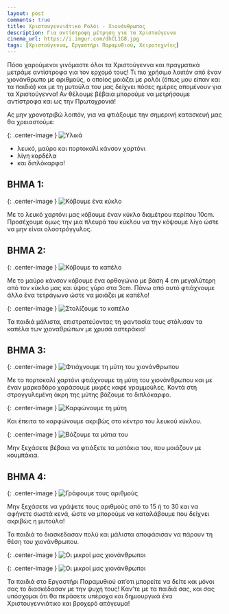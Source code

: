 ```yaml
---
layout: post
comments: true
title: Χριστουγεννιάτικο Ρολόι - Χιονάνθρωπος
description: Για αντίστροφη μέτρηση για τα Χριστούγεννα
cinema_url: https://i.imgur.com/dhCL1G8.jpg
tags: [Χριστούγεννα, Εργαστήρι Παραμυθιού, Χειροτεχνίες]
---
```


Πόσο χαρούμενοι γινόμαστε όλοι τα Χριστούγεννα και πραγματικά μετράμε αντίστροφα για τον ερχομό τους! Τι πιο χρήσιμο λοιπόν από έναν χιονάνθρωπο με αριθμούς, ο οποίος μοιάζει με ρολόι (όπως μου είπαν και τα παιδιά) και με τη μυτούλα του μας δείχνει πόσες ημέρες απομένουν για τα Χριστούγεννα! Αν θέλουμε βέβαια μπορούμε να μετρήσουμε αντίστροφα και ως την Πρωτοχρονιά!

Ας μην χρονοτριβώ λοιπόν, για να φτιάξουμε την σημερινή κατασκευή μας θα χρειαστούμε:

{: .center-image } 
![Υλικά](https://i.imgur.com/y11vZG6.jpg)

* λευκό, μαύρο και πορτοκαλί κάνσον χαρτόνι
* λίγη κορδέλα
* και διπλόκαρφα!

## ΒΗΜΑ 1:

{: .center-image } 
![Κόβουμε ένα κύκλο](https://i.imgur.com/ws8qq2o.jpg)

Με το λευκό χαρτόνι μας κόβουμε έναν κύκλο διαμέτρου περίπου 10cm. Προσέχουμε όμως την μια πλευρά του κύκλου να την κόψουμε λίγο ώστε να μην είναι ολοστρόγγυλος.

## ΒΗΜΑ 2:

{: .center-image } 
![Κόβουμε το καπέλο](https://i.imgur.com/M7pb9qf.jpg)

Με το μαύρο κάνσον κόβουμε ένα ορθογώνιο με βάση 4 cm  μεγαλύτερη από τον κύκλο μας και ύψος γύρο στα 3cm. Πάνω από αυτό φτιάχνουμε άλλο ένα τετράγωνο ώστε να μοιάζει με καπέλο!

{: .center-image } 
![Στολίζουμε το καπέλο](https://i.imgur.com/iz5AYmE.jpg)

Τα παιδιά μάλιστα, επιστρατεύοντας τη φαντασία τους στόλισαν τα καπέλα των χιοναθρώπων με χρυσά αστεράκια!

## ΒΗΜΑ 3:

{: .center-image } 
![Φτιάχνουμε τη μύτη του χιονάνθρωπου](https://i.imgur.com/VMeThwT.jpg)

Με το πορτοκαλί χαρτόνι φτιάχνουμε τη μύτη του χιονάνθρωπου και με έναν μαρκαδόρο χαράσουμε μικρές καφέ γραμμούλες. Κοντά στη στρογγυλεμένη άκρη της μύτης βάζουμε το διπλόκαρφο.

{: .center-image } 
![Καρφώνουμε τη μύτη](https://i.imgur.com/hYPfC8n.jpg)

Και έπειτα το καρφώνουμε ακριβώς στο κέντρο του λευκού κύκλου.

{: .center-image } 
![Βάζουμε τα μάτια του](https://i.imgur.com/pKTxhdc.jpg)

Μην ξεχάσετε βέβαια να φτιάξετε τα ματάκια του, που μοιάζουν με κουμπάκια.

## ΒΗΜΑ 4:

{: .center-image } 
![Γράφουμε τους αριθμούς](https://i.imgur.com/dhCL1G8.jpg)

Μην ξεχάσετε να γράψετε τους αριθμούς από το 15 ή το 30 και να αφήνετε σωστά κενά, ώστε να μπορούμε να καταλάβουμε που δείχνει ακριβώς η μυτούλα!

Τα παιδιά το διασκέδασαν πολύ και μάλιστα αποφάσισαν να πάρουν τη θέση του χιονάνθρωπου.

{: .center-image } 
![Οι μικροί μας χιονάνθρωποι](https://i.imgur.com/REqFIDx.jpg)

{: .center-image } 
![Οι μικροί μας χιονάνθρωποι](https://i.imgur.com/A5dnAWJ.jpg)

Τα παιδιά στο Εργαστήρι Παραμυθιού απ’οτι μπορείτε να δείτε και μόνοι σας το διασκέδασαν με την ψυχή τους! Καν’τε με τα παιδιά σας, και σας υπόσχομαι ότι θα περάσετε υπέροχα και δημιουργικά  ένα Χριστουγεννιάτικο και βροχερό απόγευμα!
